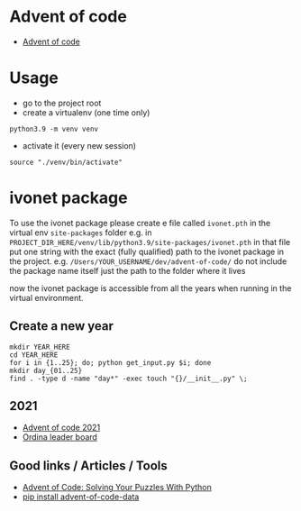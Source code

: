 # Advent of code

* [Advent of code](https://adventofcode.com)

# Usage

- go to the project root
- create a virtualenv (one time only)

```shell
python3.9 -m venv venv
```

- activate it (every new session)

```shell
source "./venv/bin/activate"
```

# ivonet package

To use the ivonet package please create e file called `ivonet.pth`
in the virtual env `site-packages` folder e.g.
in `PROJECT_DIR_HERE/venv/lib/python3.9/site-packages/ivonet.pth`
in that file put one string with the exact (fully qualified) path to the ivonet
package in the project. e.g. `/Users/YOUR_USERNAME/dev/advent-of-code/`
do not include the package name itself just the path to the folder where it
lives

now the ivonet package is accessible from all the years when running in the
virtual environment.

## Create a new year

```shell
mkdir YEAR_HERE
cd YEAR_HERE
for i in {1..25}; do; python get_input.py $i; done
mkdir day_{01..25}
find . -type d -name "day*" -exec touch "{}/__init__.py" \;
```

## 2021

* [Advent of code 2021](https://adventofcode.com/2021)
* [Ordina leader board](https://ordinaadventofcode.azurewebsites.net/Leaderboard/Ordina)

## Good links / Articles / Tools

* [Advent of Code: Solving Your Puzzles With Python](https://realpython.com/python-advent-of-code/)
* [pip install advent-of-code-data](https://pypi.org/project/advent-of-code-data/)
